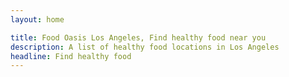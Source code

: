 ```yaml
---
layout: home

title: Food Oasis Los Angeles, Find healthy food near you
description: A list of healthy food locations in Los Angeles
headline: Find healthy food
---
```

